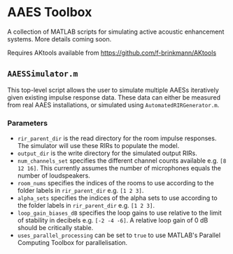# AAES Toolbox
A collection of MATLAB scripts for simulating active acoustic enhancement systems. More details coming soon.

Requires AKtools available from https://github.com/f-brinkmann/AKtools

## ```AAESSimulator.m```

This top-level script allows the user to simulate multiple AAESs iteratively given existing impulse response data. These data can either be measured from real AAES installations, or simulated using ```AutomatedRIRGenerator.m```.

### Parameters

- ```rir_parent_dir``` is the read directory for the room impulse responses. The simulator will use these RIRs to populate the model.
- ```output_dir``` is the write directory for the simulated output RIRs.
- ```num_channels_set``` specifies the different channel counts available e.g. ```[8 12 16]```. This currently assumes the number of microphones equals the number of loudspeakers.
- ```room_nums``` specifies the indices of the rooms to use according to the folder labels in ```rir_parent_dir``` e.g. ```[1 2 3]```.
- ```alpha_sets``` specifies the indices of the alpha sets to use according to the folder labels in ```rir_parent_dir``` e.g. ```[1 2 3]```.
- ```loop_gain_biases_dB``` specifies the loop gains to use relative to the limit of stability in decibels e.g. ```[-2 -4 -6]```. A relative loop gain of 0 dB should be critically stable.
- ```uses_parallel_processing``` can be set to ```true``` to use MATLAB's Parallel Computing Toolbox for parallelisation.
